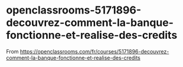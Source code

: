 # openclassrooms-5171896-decouvrez-comment-la-banque-fonctionne-et-realise-des-credits
From https://openclassrooms.com/fr/courses/5171896-decouvrez-comment-la-banque-fonctionne-et-realise-des-credits
